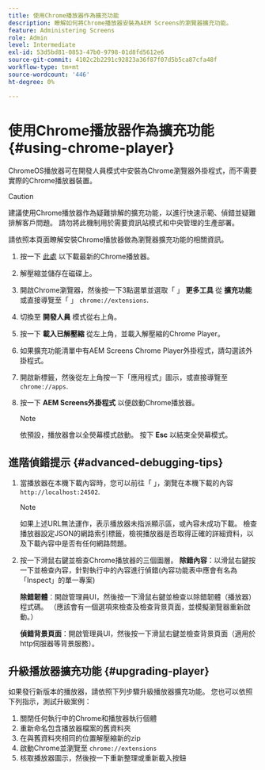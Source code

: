 ```yaml
---
title: 使用Chrome播放器作為擴充功能
description: 瞭解如何將Chrome播放器安裝為AEM Screens的瀏覽器擴充功能。
feature: Administering Screens
role: Admin
level: Intermediate
exl-id: 53d5bd81-0853-47b0-9798-01d8fd5612e6
source-git-commit: 4102c2b2291c92823a36f87f07d5b5ca87cfa48f
workflow-type: tm+mt
source-wordcount: '446'
ht-degree: 0%

---
```


# 使用Chrome播放器作為擴充功能 {#using-chrome-player}

ChromeOS播放器可在開發人員模式中安裝為Chrome瀏覽器外掛程式，而不需要實際的Chrome播放器裝置。

>[!CAUTION]
>
> 建議使用Chrome播放器作為疑難排解的擴充功能，以進行快速示範、偵錯並疑難排解客戶問題。 請勿將此機制用於需要資訊站模式和中央管理的生產部署。

請依照本頁面瞭解安裝Chrome播放器做為瀏覽器擴充功能的相關資訊。

1. 按一下 [此處](https://download.macromedia.com/screens/) 以下載最新的Chrome播放器。

1. 解壓縮並儲存在磁碟上。

1. 開啟Chrome瀏覽器，然後按一下3點選單並選取「 」 **更多工具** 從 **擴充功能** 或直接導覽至「 」 `chrome://extensions`.

1. 切換至 **開發人員** 模式從右上角。

1. 按一下 **載入已解壓縮** 從左上角，並載入解壓縮的Chrome Player。

1. 如果擴充功能清單中有AEM Screens Chrome Player外掛程式，請勾選該外掛程式。

1. 開啟新標籤，然後從左上角按一下「應用程式」圖示，或直接導覽至 `chrome://apps`.

1. 按一下 **AEM Screens外掛程式** 以便啟動Chrome播放器。

   >[!NOTE]
   >
   > 依預設，播放器會以全熒幕模式啟動。 按下 **Esc** 以結束全熒幕模式。


## 進階偵錯提示 {#advanced-debugging-tips}

1. 當播放器在本機下載內容時，您可以前往「 」，瀏覽在本機下載的內容 `http://localhost:24502`.

   >[!NOTE]
   >
   > 如果上述URL無法運作，表示播放器未指派顯示區，或內容未成功下載。 檢查播放器設定JSON的網路索引標籤，檢視播放器是否取得正確的詳細資料，以及下載內容中是否有任何網路問題。

1. 按一下滑鼠右鍵並檢查Chrome播放器的三個圖層。
   **除錯內容**：以滑鼠右鍵按一下並檢查內容，針對執行中的內容進行偵錯(內容功能表中應會有名為「Inspect」的單一專案)

   **除錯韌體**：開啟管理員UI，然後按一下滑鼠右鍵並檢查以除錯韌體（播放器）程式碼。 （應該會有一個選項來檢查及檢查背景頁面，並模擬瀏覽器重新啟動。）

   **偵錯背景頁面**：開啟管理員UI，然後按一下滑鼠右鍵並檢查背景頁面（適用於http伺服器等背景服務）。

## 升級播放器擴充功能 {#upgrading-player}

如果發行新版本的播放器，請依照下列步驟升級播放器擴充功能。 您也可以依照下列指示，測試升級案例：

1. 關閉任何執行中的Chrome和播放器執行個體
1. 重新命名包含播放器檔案的舊資料夾
1. 在與舊資料夾相同的位置解壓縮新的zip
1. 啟動Chrome並瀏覽至 `chrome://extensions`
1. 核取播放器圖示，然後按一下重新整理或重新載入按鈕
